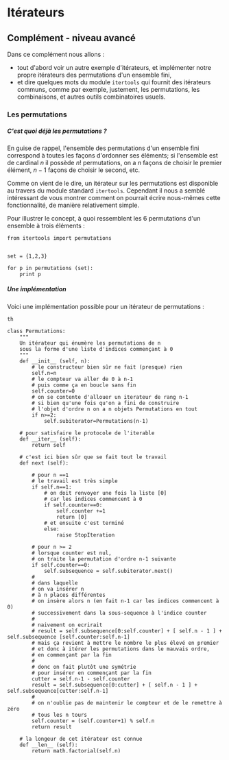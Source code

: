 
# Itérateurs

## Complément - niveau avancé

Dans ce complément nous allons&nbsp;:
 * tout d'abord voir un autre exemple d'itérateurs, et implémenter notre propre
itérateurs des permutations d'un ensemble fini,
 * et dire quelques mots du module `itertools` qui fournit des itérateurs
communs, comme par exemple, justement, les permutations, les combinaisons, et
autres outils combinatoires usuels.

### Les permutations

##### C'est quoi déjà les permutations ?

En guise de rappel, l'ensemble des permutations d'un ensemble fini correspond à
toutes les façons d'ordonner ses éléments; si l'ensemble est de cardinal $n$ il
possède $n!$ permutations, on a $n$ façons de choisir le premier élément, $n-1$
façons de choisir le second, etc.

Comme on vient de le dire, un itérateur sur les permutations est disponible au
travers du module standard `itertools`. Cependant il nous a semblé intéressant
de vous montrer comment on pourrait écrire nous-mêmes cette fonctionnalité, de
manière relativement simple.

Pour illustrer le concept, à quoi ressemblent les 6 permutations d'un ensemble à
trois éléments&nbsp;:


    from itertools import permutations


    set = {1,2,3}
    
    for p in permutations (set):
        print p

##### Une implémentation 

Voici une implémentation possible pour un itérateur de permutations&nbsp;:


    th
    
    class Permutations:
        """
        Un itérateur qui énumère les permutations de n
        sous la forme d'une liste d'indices commençant à 0
        """
        def __init__ (self, n):
            # le constructeur bien sûr ne fait (presque) rien
            self.n=n
            # le compteur va aller de 0 à n-1
            # puis comme ça en boucle sans fin
            self.counter=0
            # on se contente d'allouer un iterateur de rang n-1
            # si bien qu'une fois qu'on a fini de construire
            # l'objet d'ordre n on a n objets Permutations en tout
            if n>=2:
                self.subiterator=Permutations(n-1)
    
        # pour satisfaire le protocole de l'iterable
        def __iter__ (self):
            return self
    
        # c'est ici bien sûr que se fait tout le travail
        def next (self):
    
            # pour n ==1
            # le travail est très simple
            if self.n==1:
                # on doit renvoyer une fois la liste [0]
                # car les indices commencent à 0
                if self.counter==0: 
                    self.counter +=1
                    return [0]
                # et ensuite c'est terminé
                else:
                    raise StopIteration
    
            # pour n >= 2
            # lorsque counter est nul,
            # on traite la permutation d'ordre n-1 suivante 
            if self.counter==0:
                self.subsequence = self.subiterator.next()
            #
            # dans laquelle
            # on va insérer n 
            # à n places différentes
            # on insère alors n (en fait n-1 car les indices commencent à 0)
            # successivement dans la sous-sequence à l'indice counter
            #
            # naivement on ecrirait
            # result = self.subsequence[0:self.counter] + [ self.n - 1 ] + self.subsequence [self.counter:self.n-1]
            # mais ça revient à mettre le nombre le plus élevé en premier
            # et donc à itérer les permutations dans le mauvais ordre,
            # en commençant par la fin
            #
            # donc on fait plutôt une symétrie
            # pour insérer en commençant par la fin
            cutter = self.n-1 - self.counter
            result = self.subsequence[0:cutter] + [ self.n - 1 ] + self.subsequence[cutter:self.n-1]
            # 
            # on n'oublie pas de maintenir le compteur et de le remettre à zéro
            # tous les n tours
            self.counter = (self.counter+1) % self.n
            return result
    
        # la longeur de cet itérateur est connue
        def __len__ (self):
            return math.factorial(self.n)

